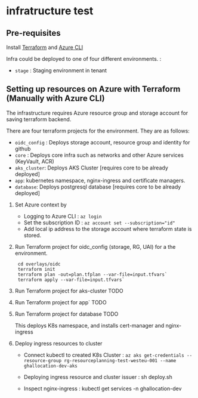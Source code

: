 # infratructure test

## Pre-requisites

Install [Terraform](https://learn.hashicorp.com/tutorials/terraform/install-cli) and [Azure CLI](https://docs.microsoft.com/en-us/cli/azure/install-azure-cli-macos)

Infra could be deployed to one of four different environments.  :
* `stage`   : Staging environment in tenant

## Setting up resources on Azure with Terraform (Manually with Azure CLI)

The infrastructure requires Azure resource group and storage account for saving terraform backend.

There are four terraform projects for the environment. They are as follows:
* `oidc_config` : Deploys storage account, resource group and identity for github
* `core` : Deploys core infra such as networks and other Azure services (KeyVault, ACR)
* `aks_cluster`: Deploys AKS Cluster [requires core to be already deployed]
* `app`: kubernetes namespace, nginx-ingress and certificate managers.
* `database`: Deploys postgresql database [requires core to be already deployed]

1. Set Azure context by

    *  Logging to Azure CLI     : `az login`
    *  Set the subscription ID  : `az account set --subscription="id"`
    *  Add local ip address to the storage account where terraform state is stored.

2. Run Terraform project for oidc_config (storage, RG, UAI) for a the environment.

        cd overlays/oidc
        terraform init
        terraform plan -out=plan.tfplan --var-file=input.tfvars`
        terraform apply --var-file=input.tfvars`

3. Run Terraform project for aks-cluster
    TODO

4. Run Terraform project for app`
    TODO

5. Run Terraform project for database
    TODO



    This deploys K8s namespace, and installs cert-manager and nginx-ingress

6. Deploy ingress resources to cluster

    *   Connect kubectl to created K8s Cluster :
            `az aks get-credentials --resource-group rg-resourceplanning-test-westeu-001 --name ghallocation-dev-aks`
    
    *   Deploying ingress resource and cluster issuer  :
            sh deploy.sh

    *   Inspect nginx-ingress                          :
            kubectl get services -n ghallocation-dev